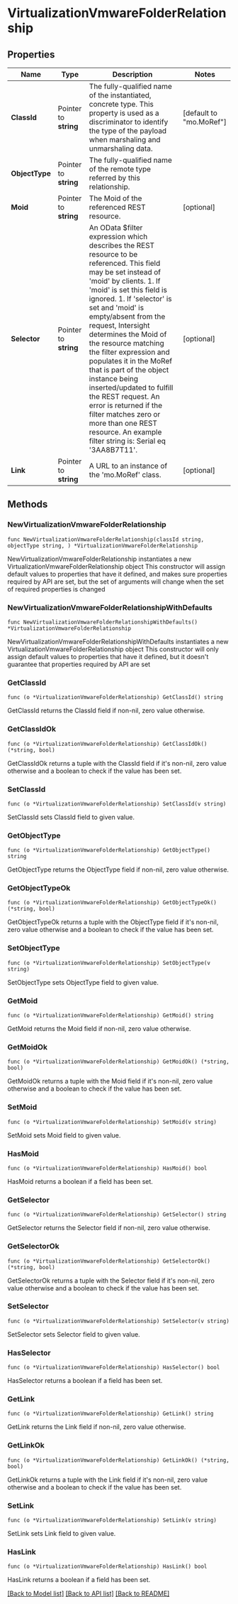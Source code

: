 # VirtualizationVmwareFolderRelationship

## Properties

Name | Type | Description | Notes
------------ | ------------- | ------------- | -------------
**ClassId** | Pointer to **string** | The fully-qualified name of the instantiated, concrete type. This property is used as a discriminator to identify the type of the payload when marshaling and unmarshaling data. | [default to "mo.MoRef"]
**ObjectType** | Pointer to **string** | The fully-qualified name of the remote type referred by this relationship. | 
**Moid** | Pointer to **string** | The Moid of the referenced REST resource. | [optional] 
**Selector** | Pointer to **string** | An OData $filter expression which describes the REST resource to be referenced. This field may be set instead of &#39;moid&#39; by clients. 1. If &#39;moid&#39; is set this field is ignored. 1. If &#39;selector&#39; is set and &#39;moid&#39; is empty/absent from the request, Intersight determines the Moid of the resource matching the filter expression and populates it in the MoRef that is part of the object instance being inserted/updated to fulfill the REST request. An error is returned if the filter matches zero or more than one REST resource. An example filter string is: Serial eq &#39;3AA8B7T11&#39;. | [optional] 
**Link** | Pointer to **string** | A URL to an instance of the &#39;mo.MoRef&#39; class. | [optional] 

## Methods

### NewVirtualizationVmwareFolderRelationship

`func NewVirtualizationVmwareFolderRelationship(classId string, objectType string, ) *VirtualizationVmwareFolderRelationship`

NewVirtualizationVmwareFolderRelationship instantiates a new VirtualizationVmwareFolderRelationship object
This constructor will assign default values to properties that have it defined,
and makes sure properties required by API are set, but the set of arguments
will change when the set of required properties is changed

### NewVirtualizationVmwareFolderRelationshipWithDefaults

`func NewVirtualizationVmwareFolderRelationshipWithDefaults() *VirtualizationVmwareFolderRelationship`

NewVirtualizationVmwareFolderRelationshipWithDefaults instantiates a new VirtualizationVmwareFolderRelationship object
This constructor will only assign default values to properties that have it defined,
but it doesn't guarantee that properties required by API are set

### GetClassId

`func (o *VirtualizationVmwareFolderRelationship) GetClassId() string`

GetClassId returns the ClassId field if non-nil, zero value otherwise.

### GetClassIdOk

`func (o *VirtualizationVmwareFolderRelationship) GetClassIdOk() (*string, bool)`

GetClassIdOk returns a tuple with the ClassId field if it's non-nil, zero value otherwise
and a boolean to check if the value has been set.

### SetClassId

`func (o *VirtualizationVmwareFolderRelationship) SetClassId(v string)`

SetClassId sets ClassId field to given value.


### GetObjectType

`func (o *VirtualizationVmwareFolderRelationship) GetObjectType() string`

GetObjectType returns the ObjectType field if non-nil, zero value otherwise.

### GetObjectTypeOk

`func (o *VirtualizationVmwareFolderRelationship) GetObjectTypeOk() (*string, bool)`

GetObjectTypeOk returns a tuple with the ObjectType field if it's non-nil, zero value otherwise
and a boolean to check if the value has been set.

### SetObjectType

`func (o *VirtualizationVmwareFolderRelationship) SetObjectType(v string)`

SetObjectType sets ObjectType field to given value.


### GetMoid

`func (o *VirtualizationVmwareFolderRelationship) GetMoid() string`

GetMoid returns the Moid field if non-nil, zero value otherwise.

### GetMoidOk

`func (o *VirtualizationVmwareFolderRelationship) GetMoidOk() (*string, bool)`

GetMoidOk returns a tuple with the Moid field if it's non-nil, zero value otherwise
and a boolean to check if the value has been set.

### SetMoid

`func (o *VirtualizationVmwareFolderRelationship) SetMoid(v string)`

SetMoid sets Moid field to given value.

### HasMoid

`func (o *VirtualizationVmwareFolderRelationship) HasMoid() bool`

HasMoid returns a boolean if a field has been set.

### GetSelector

`func (o *VirtualizationVmwareFolderRelationship) GetSelector() string`

GetSelector returns the Selector field if non-nil, zero value otherwise.

### GetSelectorOk

`func (o *VirtualizationVmwareFolderRelationship) GetSelectorOk() (*string, bool)`

GetSelectorOk returns a tuple with the Selector field if it's non-nil, zero value otherwise
and a boolean to check if the value has been set.

### SetSelector

`func (o *VirtualizationVmwareFolderRelationship) SetSelector(v string)`

SetSelector sets Selector field to given value.

### HasSelector

`func (o *VirtualizationVmwareFolderRelationship) HasSelector() bool`

HasSelector returns a boolean if a field has been set.

### GetLink

`func (o *VirtualizationVmwareFolderRelationship) GetLink() string`

GetLink returns the Link field if non-nil, zero value otherwise.

### GetLinkOk

`func (o *VirtualizationVmwareFolderRelationship) GetLinkOk() (*string, bool)`

GetLinkOk returns a tuple with the Link field if it's non-nil, zero value otherwise
and a boolean to check if the value has been set.

### SetLink

`func (o *VirtualizationVmwareFolderRelationship) SetLink(v string)`

SetLink sets Link field to given value.

### HasLink

`func (o *VirtualizationVmwareFolderRelationship) HasLink() bool`

HasLink returns a boolean if a field has been set.


[[Back to Model list]](../README.md#documentation-for-models) [[Back to API list]](../README.md#documentation-for-api-endpoints) [[Back to README]](../README.md)


